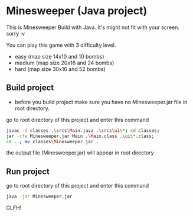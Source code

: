 # Minesweeper (Java project)

This is Minesweeper Build with Java. It's might not fit with your screen. sorry :v

You can play this game with 3 difficulty level.
* easy (map size 14x10 and 10 bombs)
* medium (map size 20x16 and 24 bombs)
* hard (map size 30x16 and 52 bombs)

## Build project

* before you build project make sure you have no Minesweeper.jar file in root directory.

go to root directory of this project and enter this command

```bash
javac -d classes .\srcs\Main.java .\srcs\ui\*; cd classes;
jar -cfe Minesweeper.jar Main .\Main.class .\ui\*.class;
cd ..; mv classes\Minesweeper.jar .
```
the output file (Minesweeper.jar) will appear in root directory

## Run project
go to root directory of this project and enter this command
```bash
java -jar Minesweeper.jar
```
GLFH!

